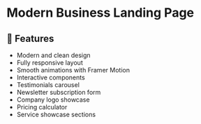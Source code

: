 # Modern Business Landing Page

## 🌟 Features
- Modern and clean design<br>
- Fully responsive layout<br>
- Smooth animations with Framer Motion<br>
- Interactive components<br>
- Testimonials carousel<br>
- Newsletter subscription form<br>
- Company logo showcase<br>
- Pricing calculator<br>
- Service showcase sections<br>
